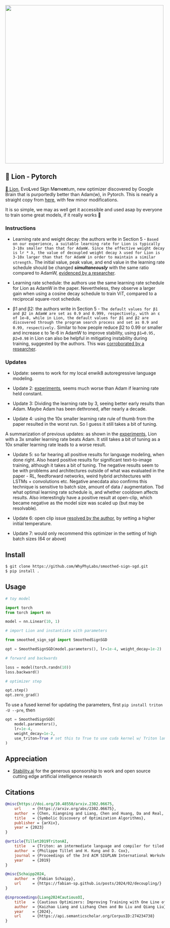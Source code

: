 <img src="./lion.png" width="500px"></img>

## 🦁 Lion - Pytorch

<a href="https://arxiv.org/abs/2302.06675">🦁 Lion</a>, Evo**L**ved S**i**gn M**o**me**n**tum, new optimizer discovered by Google Brain that is purportedly better than Adam(w), in Pytorch. This is nearly a straight copy from <a href="https://github.com/google/automl/blob/master/lion/lion_pytorch.py">here</a>, with few minor modifications.

It is so simple, we may as well get it accessible and used asap by everyone to train some great models, if it really works 🤞

### Instructions
- Learning rate and weight decay: the authors write in Section 5 - `Based on our experience, a suitable learning rate for Lion is typically 3-10x smaller than that for AdamW. Since the effective weight decay is lr * λ, the value of decoupled weight decay λ used for Lion is 3-10x larger than that for AdamW in order to maintain a similar strength.` The initial value, peak value, and end value in the learning rate schedule should be changed ***simultaneously*** with the same ratio compared to AdamW, [evidenced by a researcher](https://github.com/lucidrains/lion-pytorch/discussions/1#discussioncomment-5239900).

- Learning rate schedule: the authors use the same learning rate schedule for Lion as AdamW in the paper. Nevertheless, they observe a larger gain when using a cosine decay schedule to train ViT, compared to a reciprocal square-root schedule.

- β1 and β2: the authors write in Section 5 - `The default values for β1 and β2 in AdamW are set as 0.9 and 0.999, respectively, with an ε of 1e−8, while in Lion, the default values for β1 and β2 are discovered through the program search process and set as 0.9 and 0.99, respectively.` Similar to how people reduce β2 to 0.99 or smaller and increase ε to 1e-6 in AdamW to improve stability, using `β1=0.95, β2=0.98` in Lion can also be helpful in mitigating instability during training, suggested by the authors. This was <a href="https://github.com/lucidrains/lion-pytorch/issues/13#issuecomment-1455123143">corroborated by a researcher</a>.

### Updates
- Update: seems to work for my local enwik8 autoregressive language modeling.

- Update 2: <a href="https://api.wandb.ai/links/lucidrains/d4v6c8sl">experiments</a>, seems much worse than Adam if learning rate held constant.

- Update 3: Dividing the learning rate by 3, seeing better early results than Adam. Maybe Adam has been dethroned, after nearly a decade.

- Update 4: using the 10x smaller learning rate rule of thumb from the paper resulted in the worst run. So I guess it still takes a bit of tuning.

A summarization of previous updates: as shown in the <a href="https://api.wandb.ai/links/lucidrains/d4v6c8sl">experiments</a>, Lion with a 3x smaller learning rate beats Adam. It still takes a bit of tuning as a 10x smaller learning rate leads to a worse result.

- Update 5: so far hearing all positive results for language modeling, when done right. Also heard positive results for significant text-to-image training, although it takes a bit of tuning. The negative results seem to be with problems and architectures outside of what was evaluated in the paper - RL, feedforward networks, weird hybrid architectures with LSTMs + convolutions etc. Negative anecdata also confirms this technique is sensitive to batch size, amount of data / augmentation. Tbd what optimal learning rate schedule is, and whether cooldown affects results. Also interestingly have a positive result at open-clip, which became negative as the model size was scaled up (but may be resolvable).

- Update 6: open clip issue [resolved by the author](https://github.com/mlfoundations/open_clip/pull/432#issuecomment-1457323237), by setting a higher initial temperature.

- Update 7: would only recommend this optimizer in the setting of high batch sizes (64 or above)

## Install 

```bash
$ git clone https://github.com/WhyPhyLabs/smoothed-sign-sgd.git
$ pip install .
```

## Usage

```python
# toy model

import torch
from torch import nn

model = nn.Linear(10, 1)

# import Lion and instantiate with parameters

from smoothed_sign_sgd import SmoothedSignSGD

opt = SmoothedSignSGD(model.parameters(), lr=1e-4, weight_decay=1e-2)

# forward and backwards

loss = model(torch.randn(10))
loss.backward()

# optimizer step

opt.step()
opt.zero_grad()
```

To use a fused kernel for updating the parameters, first `pip install triton -U --pre`, then

```python
opt = SmoothedSignSGD(
    model.parameters(),
    lr=1e-4,
    weight_decay=1e-2,
    use_triton=True # set this to True to use cuda kernel w/ Triton lang (Tillet et al)
)
```

## Appreciation

- <a href="https://stability.ai/">Stability.ai</a> for the generous sponsorship to work and open source cutting edge artificial intelligence research

## Citations

```bibtex
@misc{https://doi.org/10.48550/arxiv.2302.06675,
    url     = {https://arxiv.org/abs/2302.06675},
    author  = {Chen, Xiangning and Liang, Chen and Huang, Da and Real, Esteban and Wang, Kaiyuan and Liu, Yao and Pham, Hieu and Dong, Xuanyi and Luong, Thang and Hsieh, Cho-Jui and Lu, Yifeng and Le, Quoc V.},
    title   = {Symbolic Discovery of Optimization Algorithms},
    publisher = {arXiv},
    year = {2023}
}
```

```bibtex
@article{Tillet2019TritonAI,
    title   = {Triton: an intermediate language and compiler for tiled neural network computations},
    author  = {Philippe Tillet and H. Kung and D. Cox},
    journal = {Proceedings of the 3rd ACM SIGPLAN International Workshop on Machine Learning and Programming Languages},
    year    = {2019}
}
```

```bibtex
@misc{Schaipp2024,
    author  = {Fabian Schaipp},
    url     = {https://fabian-sp.github.io/posts/2024/02/decoupling/}
}
```

```bibtex
@inproceedings{Liang2024CautiousOI,
    title   = {Cautious Optimizers: Improving Training with One Line of Code},
    author  = {Kaizhao Liang and Lizhang Chen and Bo Liu and Qiang Liu},
    year    = {2024},
    url     = {https://api.semanticscholar.org/CorpusID:274234738}
}
```
